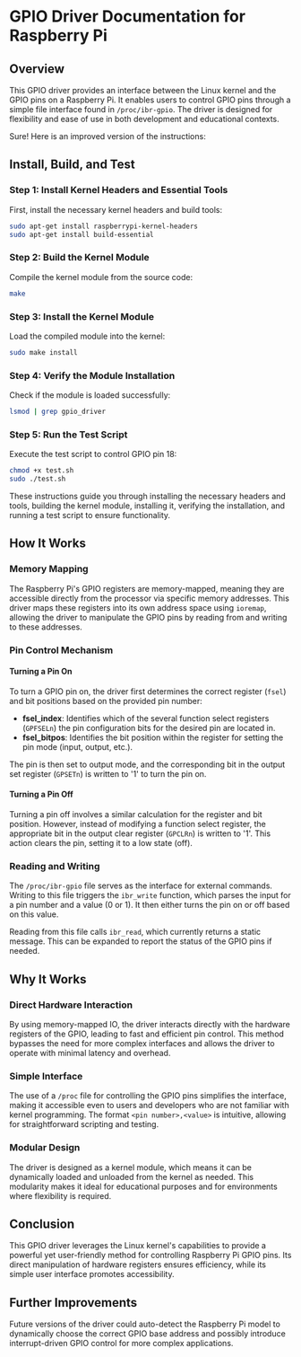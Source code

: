 
# GPIO Driver Documentation for Raspberry Pi

## Overview

This GPIO driver provides an interface between the Linux kernel and the GPIO pins on a Raspberry Pi. It enables users to control GPIO pins through a simple file interface found in `/proc/ibr-gpio`. The driver is designed for flexibility and ease of use in both development and educational contexts.

Sure! Here is an improved version of the instructions:

## Install, Build, and Test

### Step 1: Install Kernel Headers and Essential Tools
First, install the necessary kernel headers and build tools:
```sh
sudo apt-get install raspberrypi-kernel-headers
sudo apt-get install build-essential
```

### Step 2: Build the Kernel Module
Compile the kernel module from the source code:
```sh
make
```

### Step 3: Install the Kernel Module
Load the compiled module into the kernel:
```sh
sudo make install
```

### Step 4: Verify the Module Installation
Check if the module is loaded successfully:
```sh
lsmod | grep gpio_driver
```

### Step 5: Run the Test Script
Execute the test script to control GPIO pin 18:
```sh
chmod +x test.sh
sudo ./test.sh
```

These instructions guide you through installing the necessary headers and tools, building the kernel module, installing it, verifying the installation, and running a test script to ensure functionality.


## How It Works

### Memory Mapping

The Raspberry Pi's GPIO registers are memory-mapped, meaning they are accessible directly from the processor via specific memory addresses. This driver maps these registers into its own address space using `ioremap`, allowing the driver to manipulate the GPIO pins by reading from and writing to these addresses.

### Pin Control Mechanism

#### Turning a Pin On

To turn a GPIO pin on, the driver first determines the correct register (`fsel`) and bit positions based on the provided pin number:
- **fsel_index**: Identifies which of the several function select registers (`GPFSELn`) the pin configuration bits for the desired pin are located in.
- **fsel_bitpos**: Identifies the bit position within the register for setting the pin mode (input, output, etc.).

The pin is then set to output mode, and the corresponding bit in the output set register (`GPSETn`) is written to '1' to turn the pin on.

#### Turning a Pin Off

Turning a pin off involves a similar calculation for the register and bit position. However, instead of modifying a function select register, the appropriate bit in the output clear register (`GPCLRn`) is written to '1'. This action clears the pin, setting it to a low state (off).

### Reading and Writing

The `/proc/ibr-gpio` file serves as the interface for external commands. Writing to this file triggers the `ibr_write` function, which parses the input for a pin number and a value (0 or 1). It then either turns the pin on or off based on this value.

Reading from this file calls `ibr_read`, which currently returns a static message. This can be expanded to report the status of the GPIO pins if needed.

## Why It Works

### Direct Hardware Interaction

By using memory-mapped IO, the driver interacts directly with the hardware registers of the GPIO, leading to fast and efficient pin control. This method bypasses the need for more complex interfaces and allows the driver to operate with minimal latency and overhead.

### Simple Interface

The use of a `/proc` file for controlling the GPIO pins simplifies the interface, making it accessible even to users and developers who are not familiar with kernel programming. The format `<pin number>,<value>` is intuitive, allowing for straightforward scripting and testing.

### Modular Design

The driver is designed as a kernel module, which means it can be dynamically loaded and unloaded from the kernel as needed. This modularity makes it ideal for educational purposes and for environments where flexibility is required.

## Conclusion

This GPIO driver leverages the Linux kernel's capabilities to provide a powerful yet user-friendly method for controlling Raspberry Pi GPIO pins. Its direct manipulation of hardware registers ensures efficiency, while its simple user interface promotes accessibility.

## Further Improvements

Future versions of the driver could auto-detect the Raspberry Pi model to dynamically choose the correct GPIO base address and possibly introduce interrupt-driven GPIO control for more complex applications.
